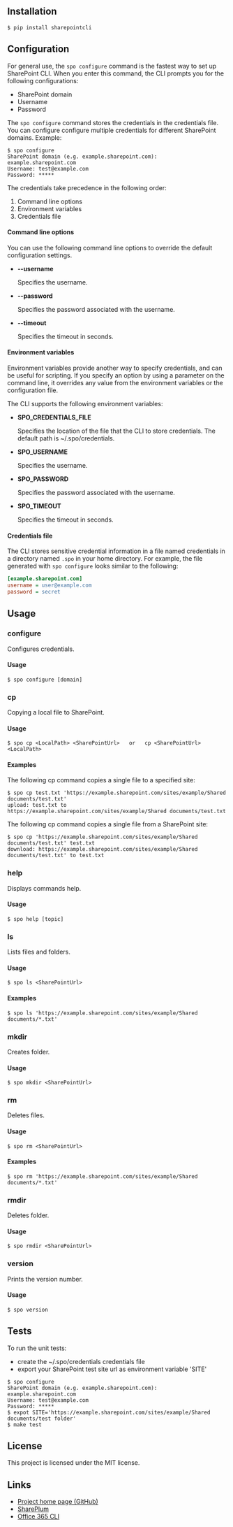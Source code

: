 Installation
------------

```console
$ pip install sharepointcli
```

Configuration
-------------

For general use, the `spo configure` command is the fastest way to set up SharePoint CLI.
When you enter this command, the CLI prompts you for the following configurations:

* SharePoint domain
* Username
* Password

The `spo configure` command stores the credentials in the credentials file.
You can configure configure multiple credentials for different SharePoint domains.
Example:

```console
$ spo configure
SharePoint domain (e.g. example.sharepoint.com): example.sharepoint.com
Username: test@example.com
Password: *****
```

The credentials take precedence in the following order:

1. Command line options
2. Environment variables
3. Credentials file

#### Command line options

You can use the following command line options to override the default configuration settings.

* **--username <string>**

  Specifies the username.

* **--password <string>**

  Specifies the password associated with the username.

* **--timeout <string>**

  Specifies the timeout in seconds.

#### Environment variables

Environment variables provide another way to specify credentials, and can be
useful for scripting.
If you specify an option by using a parameter on the command line, it
overrides any value from the environment variables or the configuration file.

The CLI supports the following environment variables:

* **SPO_CREDENTIALS_FILE**

  Specifies the location of the file that the CLI to store credentials.
  The default path is ~/.spo/credentials.

* **SPO_USERNAME**

  Specifies the username.

* **SPO_PASSWORD**

  Specifies the password associated with the username.

* **SPO_TIMEOUT**

  Specifies the timeout in seconds.

#### Credentials file

The CLI stores sensitive credential information in a file named credentials in a directory named `.spo` in your home directory.
For example, the file generated with `spo configure` looks similar to the following:

```ini
[example.sharepoint.com]
username = user@example.com
password = secret
```

Usage
-----


### configure

Configures credentials.

#### Usage

```console
$ spo configure [domain]
```
        


### cp

Copying a local file to SharePoint.

#### Usage

```console
$ spo cp <LocalPath> <SharePointUrl>   or   cp <SharePointUrl> <LocalPath>
```

#### Examples

The following cp command copies a single file to a specified site:

```console
$ spo cp test.txt 'https://example.sharepoint.com/sites/example/Shared documents/test.txt'
upload: test.txt to https://example.sharepoint.com/sites/example/Shared documents/test.txt
```

The following cp command copies a single file from a SharePoint site:

```console
$ spo cp 'https://example.sharepoint.com/sites/example/Shared documents/test.txt' test.txt
download: https://example.sharepoint.com/sites/example/Shared documents/test.txt' to test.txt
```
        


### help

Displays commands help.

#### Usage

```console
$ spo help [topic]
```
        


### ls

Lists files and folders.

#### Usage

```console
$ spo ls <SharePointUrl>
```

#### Examples

```console
$ spo ls 'https://example.sharepoint.com/sites/example/Shared documents/*.txt'
```
        


### mkdir

Creates folder.

#### Usage

```console
$ spo mkdir <SharePointUrl>
```
        


### rm

Deletes files.

#### Usage

```console
$ spo rm <SharePointUrl>
```

#### Examples

```console
$ spo rm 'https://example.sharepoint.com/sites/example/Shared documents/*.txt'
```
        


### rmdir

Deletes folder.

#### Usage

```console
$ spo rmdir <SharePointUrl>
```
        


### version

Prints the version number.

#### Usage

```console
$ spo version
```
        

Tests
-----

To run the unit tests:

* create the ~/.spo/credentials credentials file
* export your SharePoint test site url as environment variable 'SITE'

```console
$ spo configure
SharePoint domain (e.g. example.sharepoint.com): example.sharepoint.com
Username: test@example.com
Password: *****
$ expot SITE='https://example.sharepoint.com/sites/example/Shared documents/test folder'
$ make test
```

License
-------

This project is licensed under the MIT license.

Links
-----

* [Project home page (GitHub)](https://github.com/andreax79/python-sharepoint-cli)
* [SharePlum](https://github.com/jasonrollins/shareplum)
* [Office 365 CLI](https://github.com/pnp/office365-cli)

